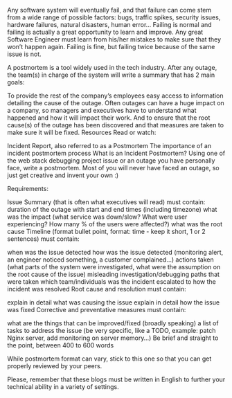 Any software system will eventually fail, and that failure can come stem
from a wide range of possible factors: bugs, traffic spikes, security
issues, hardware failures, natural disasters, human error… Failing is
normal and failing is actually a great opportunity to learn and improve.
Any great Software Engineer must learn from his/her mistakes to make sure
that they won’t happen again. Failing is fine, but failing twice because
of the same issue is not.

A postmortem is a tool widely used in the tech industry. After any outage,
the team(s) in charge of the system will write a summary that has 2 main
goals:

To provide the rest of the company’s employees easy access to information
detailing the cause of the outage. Often outages can have a huge impact
on a company, so managers and executives have to understand what happened
and how it will impact their work.
And to ensure that the root cause(s) of the outage has been discovered and
that measures are taken to make sure it will be fixed.
Resources
Read or watch:

Incident Report, also referred to as a Postmortem
The importance of an incident postmortem process
What is an Incident Postmortem?
Using one of the web stack debugging project issue or an outage you have
personally face, write a postmortem. Most of you will never have faced an
outage, so just get creative and invent your own :)

Requirements:

Issue Summary (that is often what executives will read) must contain:
duration of the outage with start and end times (including timezone)
what was the impact (what service was down/slow? What were user
experiencing? How many % of the users were affected?)
what was the root cause
Timeline (format bullet point, format: time - keep it short, 1 or 2
sentences) must contain:

when was the issue detected
how was the issue detected (monitoring alert, an engineer noticed
something, a customer complained…)
actions taken (what parts of the system were investigated, what were the
assumption on the root cause of the issue)
misleading investigation/debugging paths that were taken
which team/individuals was the incident escalated to
how the incident was resolved
Root cause and resolution must contain:

explain in detail what was causing the issue
explain in detail how the issue was fixed
Corrective and preventative measures must contain:

what are the things that can be improved/fixed (broadly speaking)
a list of tasks to address the issue (be very specific, like a TODO,
example: patch Nginx server, add monitoring on server memory…)
Be brief and straight to the point, between 400 to 600 words

While postmortem format can vary, stick to this one so that you can
get properly reviewed by your peers.

Please, remember that these blogs must be written in
English to further your technical ability in a variety of settings.
